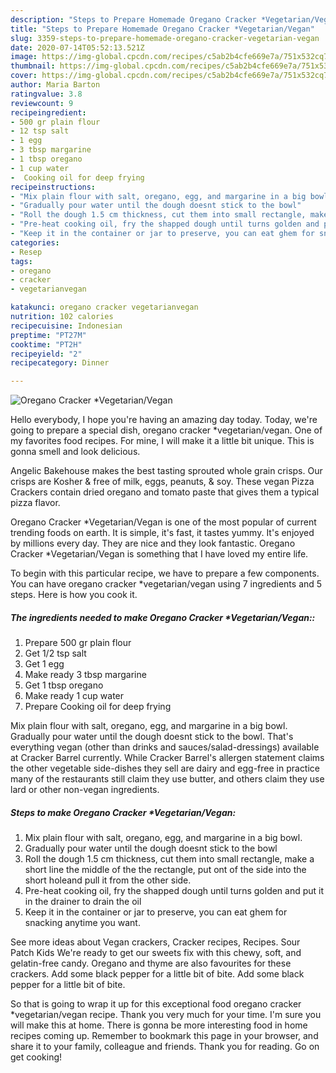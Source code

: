 ```yaml
---
description: "Steps to Prepare Homemade Oregano Cracker *Vegetarian/Vegan"
title: "Steps to Prepare Homemade Oregano Cracker *Vegetarian/Vegan"
slug: 3359-steps-to-prepare-homemade-oregano-cracker-vegetarian-vegan
date: 2020-07-14T05:52:13.521Z
image: https://img-global.cpcdn.com/recipes/c5ab2b4cfe669e7a/751x532cq70/oregano-cracker-vegetarianvegan-recipe-main-photo.jpg
thumbnail: https://img-global.cpcdn.com/recipes/c5ab2b4cfe669e7a/751x532cq70/oregano-cracker-vegetarianvegan-recipe-main-photo.jpg
cover: https://img-global.cpcdn.com/recipes/c5ab2b4cfe669e7a/751x532cq70/oregano-cracker-vegetarianvegan-recipe-main-photo.jpg
author: Maria Barton
ratingvalue: 3.8
reviewcount: 9
recipeingredient:
- 500 gr plain flour
- 12 tsp salt
- 1 egg
- 3 tbsp margarine
- 1 tbsp oregano
- 1 cup water
-  Cooking oil for deep frying
recipeinstructions:
- "Mix plain flour with salt, oregano, egg, and margarine in a big bowl."
- "Gradually pour water until the dough doesnt stick to the bowl"
- "Roll the dough 1.5 cm thickness, cut them into small rectangle, make a short line the middle of the the rectangle, put ont of the side into the short holeand pull it from the other side."
- "Pre-heat cooking oil, fry the shapped dough until turns golden and put it in the drainer to drain the oil"
- "Keep it in the container or jar to preserve, you can eat ghem for snacking anytime you want."
categories:
- Resep
tags:
- oregano
- cracker
- vegetarianvegan

katakunci: oregano cracker vegetarianvegan
nutrition: 102 calories
recipecuisine: Indonesian
preptime: "PT27M"
cooktime: "PT2H"
recipeyield: "2"
recipecategory: Dinner

---
```



![Oregano Cracker *Vegetarian/Vegan](https://img-global.cpcdn.com/recipes/c5ab2b4cfe669e7a/751x532cq70/oregano-cracker-vegetarianvegan-recipe-main-photo.jpg)

Hello everybody, I hope you're having an amazing day today. Today, we're going to prepare a special dish, oregano cracker *vegetarian/vegan. One of my favorites food recipes. For mine, I will make it a little bit unique. This is gonna smell and look delicious.

Angelic Bakehouse makes the best tasting sprouted whole grain crisps. Our crisps are Kosher &amp; free of milk, eggs, peanuts, &amp; soy. These vegan Pizza Crackers contain dried oregano and tomato paste that gives them a typical pizza flavor.

Oregano Cracker *Vegetarian/Vegan is one of the most popular of current trending foods on earth. It is simple, it's fast, it tastes yummy. It's enjoyed by millions every day. They are nice and they look fantastic. Oregano Cracker *Vegetarian/Vegan is something that I have loved my entire life.


To begin with this particular recipe, we have to prepare a few components. You can have oregano cracker *vegetarian/vegan using 7 ingredients and 5 steps. Here is how you cook it.

##### The ingredients needed to make Oregano Cracker *Vegetarian/Vegan::

1. Prepare 500 gr plain flour
1. Get 1/2 tsp salt
1. Get 1 egg
1. Make ready 3 tbsp margarine
1. Get 1 tbsp oregano
1. Make ready 1 cup water
1. Prepare  Cooking oil for deep frying


Mix plain flour with salt, oregano, egg, and margarine in a big bowl. Gradually pour water until the dough doesnt stick to the bowl. That&#39;s everything vegan (other than drinks and sauces/salad-dressings) available at Cracker Barrel currently. While Cracker Barrel&#39;s allergen statement claims the other vegetable side-dishes they sell are dairy and egg-free in practice many of the restaurants still claim they use butter, and others claim they use lard or other non-vegan ingredients. 

##### Steps to make Oregano Cracker *Vegetarian/Vegan:

1. Mix plain flour with salt, oregano, egg, and margarine in a big bowl.
1. Gradually pour water until the dough doesnt stick to the bowl
1. Roll the dough 1.5 cm thickness, cut them into small rectangle, make a short line the middle of the the rectangle, put ont of the side into the short holeand pull it from the other side.
1. Pre-heat cooking oil, fry the shapped dough until turns golden and put it in the drainer to drain the oil
1. Keep it in the container or jar to preserve, you can eat ghem for snacking anytime you want.


See more ideas about Vegan crackers, Cracker recipes, Recipes. Sour Patch Kids We&#39;re ready to get our sweets fix with this chewy, soft, and gelatin-free candy. Oregano and thyme are also favourites for these crackers. Add some black pepper for a little bit of bite. Add some black pepper for a little bit of bite. 

So that is going to wrap it up for this exceptional food oregano cracker *vegetarian/vegan recipe. Thank you very much for your time. I'm sure you will make this at home. There is gonna be more interesting food in home recipes coming up. Remember to bookmark this page in your browser, and share it to your family, colleague and friends. Thank you for reading. Go on get cooking!
